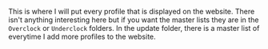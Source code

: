 This is where I will put every profile that is displayed on the website. There isn't anything interesting here but if you want the master lists they are in the `Overclock` or `Underclock` folders. In the update folder, there is a master list of everytime I add more profiles to the website. 

